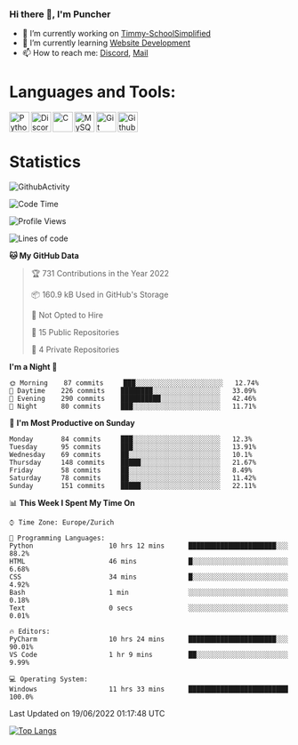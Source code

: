 ### Hi there 👋, I'm Puncher

- 🔭 I’m currently working on [Timmy-SchoolSimplified](https://github.com/School-Simplified/Timmy-SchoolSimplified)
- 🌱 I’m currently learning [Website Development](https://github.com/Puncher1/website-development)
- 📫 How to reach me: [Discord](https://github.com/Puncher1#discord-profile), [Mail](mailto:andrin.schaller@hispeed.ch)

# Languages and Tools:
<img align="left" alt="Python" width="36px" src="https://upload.wikimedia.org/wikipedia/commons/thumb/c/c3/Python-logo-notext.svg/2000px-Python-logo-notext.svg.png" />
<img align="left" alt="Discord.py" width="36px" src="https://i.imgur.com/RPrw70n.jpg" />
<img align="left" alt="C" width="36px" src="https://upload.wikimedia.org/wikipedia/commons/thumb/1/18/C_Programming_Language.svg/1200px-C_Programming_Language.svg.png" />
<img align="left" alt="MySQL" width="36px" src="https://upload.wikimedia.org/wikipedia/de/d/dd/MySQL_logo.svg" />
<img align="left" alt="Git" width="36px" src="https://garygregory.files.wordpress.com/2016/11/git_logo.png?w=325" />
<img align="left" alt="Github" width="36px" src="https://upload.wikimedia.org/wikipedia/commons/thumb/a/ae/Github-desktop-logo-symbol.svg/1024px-Github-desktop-logo-symbol.svg.png" />
<br />
<br />

# Statistics
![GithubActivity](https://github-profile-summary-cards.vercel.app/api/cards/profile-details?username=puncher1&theme=solarized_dark)
<!--START_SECTION:waka-->
![Code Time](http://img.shields.io/badge/Code%20Time-0%20secs-blue)

![Profile Views](http://img.shields.io/badge/Profile%20Views-2-blue)

![Lines of code](https://img.shields.io/badge/From%20Hello%20World%20I%27ve%20Written-1%20Million%20lines%20of%20code-blue)

**🐱 My GitHub Data** 

> 🏆 731 Contributions in the Year 2022
 > 
> 📦 160.9 kB Used in GitHub's Storage 
 > 
> 🚫 Not Opted to Hire
 > 
> 📜 15 Public Repositories 
 > 
> 🔑 4 Private Repositories  
 > 
**I'm a Night 🦉** 

```text
🌞 Morning    87 commits     ███░░░░░░░░░░░░░░░░░░░░░░   12.74% 
🌆 Daytime    226 commits    ████████░░░░░░░░░░░░░░░░░   33.09% 
🌃 Evening    290 commits    ██████████░░░░░░░░░░░░░░░   42.46% 
🌙 Night      80 commits     ███░░░░░░░░░░░░░░░░░░░░░░   11.71%

```
📅 **I'm Most Productive on Sunday** 

```text
Monday       84 commits     ███░░░░░░░░░░░░░░░░░░░░░░   12.3% 
Tuesday      95 commits     ███░░░░░░░░░░░░░░░░░░░░░░   13.91% 
Wednesday    69 commits     ██░░░░░░░░░░░░░░░░░░░░░░░   10.1% 
Thursday     148 commits    █████░░░░░░░░░░░░░░░░░░░░   21.67% 
Friday       58 commits     ██░░░░░░░░░░░░░░░░░░░░░░░   8.49% 
Saturday     78 commits     ██░░░░░░░░░░░░░░░░░░░░░░░   11.42% 
Sunday       151 commits    █████░░░░░░░░░░░░░░░░░░░░   22.11%

```


📊 **This Week I Spent My Time On** 

```text
⌚︎ Time Zone: Europe/Zurich

💬 Programming Languages: 
Python                   10 hrs 12 mins      ██████████████████████░░░   88.2% 
HTML                     46 mins             █░░░░░░░░░░░░░░░░░░░░░░░░   6.68% 
CSS                      34 mins             █░░░░░░░░░░░░░░░░░░░░░░░░   4.92% 
Bash                     1 min               ░░░░░░░░░░░░░░░░░░░░░░░░░   0.18% 
Text                     0 secs              ░░░░░░░░░░░░░░░░░░░░░░░░░   0.01%

🔥 Editors: 
PyCharm                  10 hrs 24 mins      ██████████████████████░░░   90.01% 
VS Code                  1 hr 9 mins         ██░░░░░░░░░░░░░░░░░░░░░░░   9.99%

💻 Operating System: 
Windows                  11 hrs 33 mins      █████████████████████████   100.0%

```


 Last Updated on 19/06/2022 01:17:48 UTC
<!--END_SECTION:waka-->

[![Top Langs](https://github-readme-stats.vercel.app/api/top-langs/?username=puncher1&langs_count=10&theme=prussian)](https://github.com/puncher1/)

